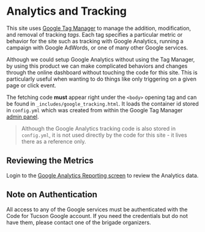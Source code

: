 # Analytics and Tracking

This site uses [Google Tag Manager](https://tagmanager.google.com/) to manage the addition, modification, and removal of tracking _tags_. Each tag specifies a particular metric or behavior for the site such as tracking with Google Analytics, running a campaign with Google AdWords, or one of many other Google services.

Although we could setup Google Analytics without using the Tag Manager, by using this product we can make complicated behaviors and changes through the online dashboard without touching the code for this site. This is particularly useful when wanting to do things like only triggering on a given page or click event.

The fetching code **must** appear right under the `<body>` opening tag and can be found in `_includes/google_tracking.html`. It loads the container id stored in `config.yml` which was created from within the Google Tag Manager [admin panel](https://tagmanager.google.com/#/admin/).

> Although the Google Analytics tracking code is also stored in `config.yml`, it is not used directly by the code for this site - it lives there as a reference only.

## Reviewing the Metrics

Login to the [Google Analytics Reporting screen](https://analytics.google.com/analytics/web/) to review the Analytics data.

## Note on Authentication

All access to any of the Google services must be authenticated with the Code for Tucson Google account. If you need the credentials but do not have them, please contact one of the brigade organizers.
